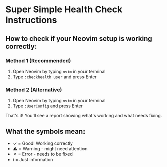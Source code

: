# Super Simple Health Check Instructions

## How to check if your Neovim setup is working correctly:

### Method 1 (Recommended)
1. Open Neovim by typing `nvim` in your terminal
2. Type `:checkhealth user` and press Enter

### Method 2 (Alternative)
1. Open Neovim by typing `nvim` in your terminal  
2. Type `:UserConfig` and press Enter

That's it! You'll see a report showing what's working and what needs fixing.

## What the symbols mean:
- ✓ = Good! Working correctly
- ⚠ = Warning - might need attention
- ✗ = Error - needs to be fixed
- ℹ = Just information 